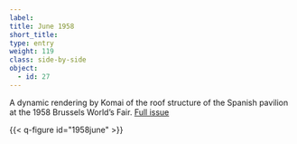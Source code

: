 ```yaml
---
label: 
title: June 1958
short_title:
type: entry
weight: 119
class: side-by-side
object:
  - id: 27
---
```


A dynamic rendering by Komai of the roof structure of the Spanish pavilion at the 1958 Brussels World’s Fair.
[Full issue](https://usmodernist.org/AF/AF-1958-06.pdf)

{{< q-figure id="1958june" >}}
